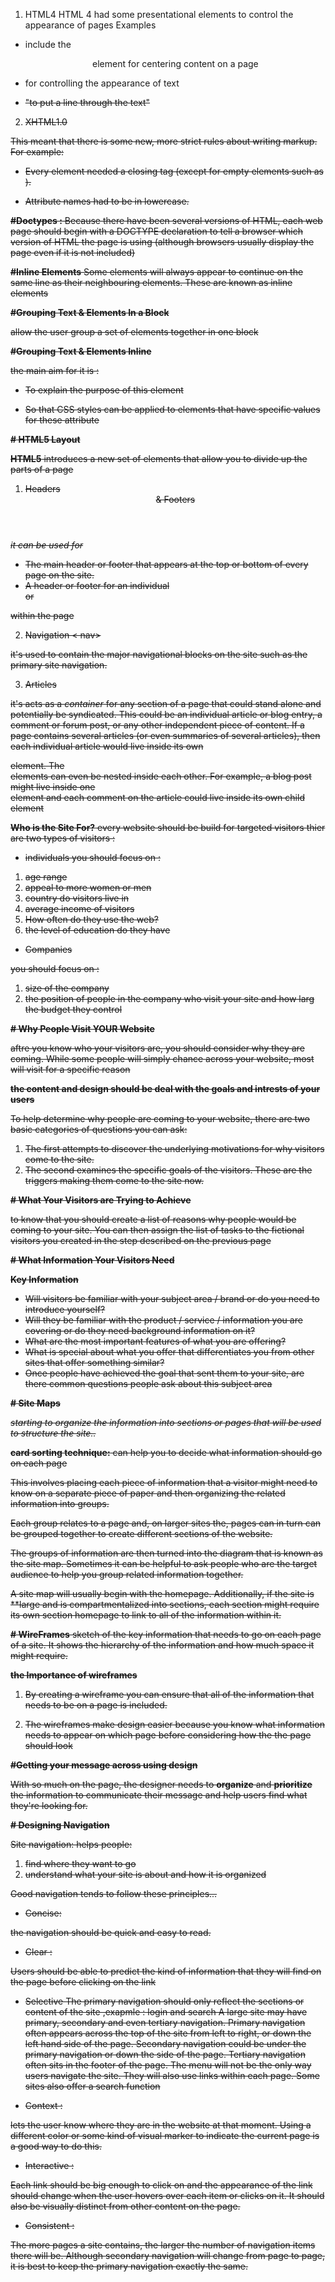 1. HTML4
HTML 4 had some
presentational elements to
control the appearance of pages
Examples
* include the <center>element
for centering content on a
page
 
* <font> for controlling
the appearance of text

 * <strike> "to put a line through
the text" 


2. XHTML1.0

This meant that
there is some new,
more strict rules about writing
markup. For example:
* Every element needed a
closing tag (except for empty
elements such as <img />).

*  Attribute names had to be in
lowercase.

**#Doctypes :**
Because there have been
several versions of HTML, each
web page should begin with a
DOCTYPE declaration to tell a
browser which version of HTML
the page is using (although
browsers usually display the
page even if it is not included)





**#Inline Elements**
Some elements will always
appear to continue on the
same line as their neighbouring
elements. These are known as
inline elements

**#Grouping Text &
Elements In a Block**

<div>
allow the user group a set of elements together
in one block

**#Grouping Text &
Elements Inline**
<span>

the main aim for it is : 


* To explain the purpose of this
<span> element

*  So that CSS styles can be
applied to elements that
have specific values for these
attribute


**# HTML5 Layout**


**HTML5** introduces a new set of elements that allow you to divide up the
parts of a page

1. Headers  <header> & Footers  <footer>
 
*it can be used for*

* The main header or footer
that appears at the top or
bottom of every page on the
site.
*  A header or footer for an
individual <article> or
<section> within the page

2. Navigation < nav> 

it's used to
contain the major navigational
blocks on the site such as the
primary site navigation.

3. Articles <article> 

it's acts as
a *container* for any section of a
page that could stand alone and
potentially be syndicated.
This could be an individual
article or blog entry, a comment
or forum post, or any other
independent piece of content.
If a page contains several articles
(or even summaries of several
articles), then each individual
article would live inside its own
<article> element.
The <article> elements can
even be nested inside each
other. For example, a blog post
might live inside one <article>
element and each comment on
the article could live inside its
own child <article> element



 **Who is the Site For?**
 every website should be build for targeted visitors
 thier are two types of visitors : 
 
 * individuals 
you should focus on : 
1. age range 
2. appeal to more women or men
3. country do visitors live in
4. average income of visitors
5. How often do they use the web?
6. the level of education do they have 


* Companies

 you should focus on : 

1. size of the company
2.  the position of people in the company who visit your site and how larg the budget they control


**# Why People Visit
YOUR Website** 

aftre you know who your visitors are, you
should consider why they are coming. While
some people will simply chance across your
website, most will visit for a specific reason

**the content and design should
be deal with the goals and intrests  of
your users** 

To help determine why people
are coming to your website,
there are two basic categories of
questions you can ask:
1.  The first attempts to discover
the underlying motivations for
why visitors come to the site.
2.  The second examines the
specific goals of the visitors.
These are the triggers making
them come to the site now.

**# What Your Visitors are
Trying to Achieve**

to know that you should 
create a list
of reasons why people would
be coming to your site. You can
then assign the list of tasks to
the fictional visitors you created
in the step described on the
previous page

**# What Information
Your Visitors Need**

**Key Information**

* Will visitors be familiar with
your subject area / brand
or do you need to introduce
yourself?
* Will they be familiar with
the product / service /
information you are covering
or do they need background
information on it?
* What are the most important
features of what you are
offering?
* What is special about what
you offer that differentiates
you from other sites that offer
something similar?
* Once people have achieved
the goal that sent them to
your site, are there common
questions people ask about
this subject area

**# Site Maps**

*starting to organize the
information into sections or pages that will be used
to structure the site..*

**card sorting technique:** can help you to decide what
information should go on each
page

This involves placing each
piece of information that a
visitor might need to know on
a separate piece of paper and
then organizing the related
information into groups.

Each group relates to a page and,
on larger sites the, pages can in
turn can be grouped together to
create different sections of the
website.

The groups of information are
then turned into the diagram
that is known as the site map.
Sometimes it can be helpful to
ask people who are the target
audience to help you group
related information together.

A site map will usually
begin with the homepage.
Additionally, if the site is **large
and is compartmentalized
into sections, each section
might require its own section
homepage to link to all of the
information within it.

**# WireFrames** 
sketch of the key
information that needs to go on each page of a
site. It shows the hierarchy of the information
and how much space it might require.

**the Importance of wireframes**

1. By creating a wireframe you can
ensure that all of the information
that needs to be on a page is
included.

2. The wireframes make design
easier because you know what
information needs to appear on
which page before considering
how the the page should look

**#Getting your message
across using design** 

With so much on the page, the
designer needs to **organize** and
**prioritize** the information to
communicate their message
and help users find what they're
looking for.

**# Designing Navigation** 

Site navigation:  helps people: 

1. find where they want to go 
2. understand what your site is about and how it is organized

Good navigation tends to follow these principles...

* Concise: 

 the navigation should
be quick and easy to read. 

* Clear : 

Users should be able to predict
the kind of information that
they will find on the page
before clicking on the link

* Selective
The primary navigation should
only reflect the sections or
content of the site ,exapmle : login and search 
A large site may have primary,
secondary and even tertiary
navigation. Primary navigation
often appears across the top
of the site from left to right, or
down the left hand side of the
page. Secondary navigation
could be under the primary
navigation or down the side of
the page. Tertiary navigation
often sits in the footer of the
page. The menu will not be the
only way users navigate the site.
They will also use links within
each page. Some sites also offer
a search function

* Context : 

lets the user know
where they are in the website at
that moment. Using a different
color or some kind of visual
marker to indicate the current
page is a good way to do this.

* Interactive : 

Each link should be big enough
to click on and the appearance
of the link should change when
the user hovers over each item
or clicks on it. It should also
be visually distinct from other
content on the page.

* Consistent : 


The more pages a site contains,
the larger the number of
navigation items there will be.
Although secondary navigation
will change from page to page,
it is best to keep the primary
navigation exactly the same.
